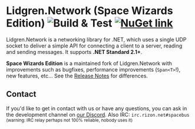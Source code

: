 # Lidgren.Network (Space Wizards Edition) ![Build & Test](https://github.com/space-wizards/lidgren-network-gen3/workflows/Build%20&%20Test/badge.svg) [![NuGet link](https://img.shields.io/nuget/v/SpaceWizards.Lidgren.Network)](https://www.nuget.org/packages/SpaceWizards.Lidgren.Network)
Lidgren.Network is a networking library for .NET, which uses a single UDP socket to deliver a simple API for connecting a client to a server, reading and sending messages. It supports **.NET Standard 2.1+**.

**Space Wizards Edition** is a maintained fork of Lidgren.Network with improvements such as bugfixes, performance improvements (`Span<T>`!), new features, etc... See the [Release Notes](RELEASE-NOTES.md) for differences.

## Contact

If you'd like to get in contact with us or have any questions, you can ask in the development channel on [our Discord](https://discord.ss14.io). Also IRC: `irc.rizon.net#spacebus` <small>(warning: IRC relay perhaps not 100% reliable, nobody uses it)</small>
